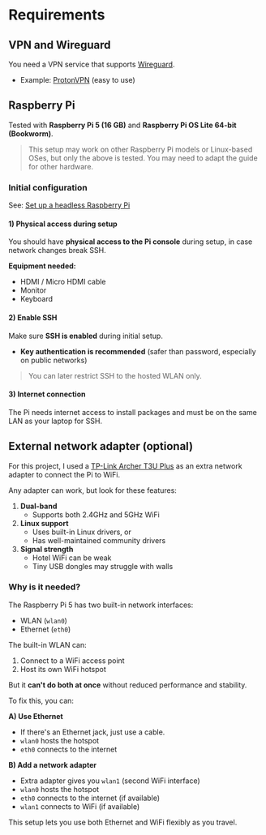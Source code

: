 # Requirements

## VPN and Wireguard

You need a VPN service that supports [Wireguard](https://www.wireguard.com/).

- Example: [ProtonVPN](https://protonvpn.com/) (easy to use)

## Raspberry Pi

Tested with **Raspberry Pi 5 (16 GB)** and **Raspberry Pi OS Lite 64-bit (Bookworm)**.

> This setup may work on other Raspberry Pi models or Linux-based OSes, but only the above is tested. You may need to adapt the guide for other hardware.

### Initial configuration

See: [Set up a headless Raspberry Pi](https://www.raspberrypi.com/documentation/computers/configuration.html#setting-up-a-headless-raspberry-pi)

#### 1) Physical access during setup

You should have **physical access to the Pi console** during setup, in case network changes break SSH.

**Equipment needed:**

- HDMI / Micro HDMI cable
- Monitor
- Keyboard

#### 2) Enable SSH

Make sure **SSH is enabled** during initial setup.

- **Key authentication is recommended** (safer than password, especially on public networks)

> You can later restrict SSH to the hosted WLAN only.

#### 3) Internet connection

The Pi needs internet access to install packages and must be on the same LAN as your laptop for SSH.

## External network adapter (optional)

For this project, I used a [TP-Link Archer T3U Plus](https://www.tp-link.com/us/home-networking/usb-adapter/archer-t3u-plus/) as an extra network adapter to connect the Pi to WiFi.

Any adapter can work, but look for these features:

1. **Dual-band**
   - Supports both 2.4GHz and 5GHz WiFi
2. **Linux support**
   - Uses built-in Linux drivers, or
   - Has well-maintained community drivers
3. **Signal strength**
   - Hotel WiFi can be weak
   - Tiny USB dongles may struggle with walls

### Why is it needed?

The Raspberry Pi 5 has two built-in network interfaces:

- WLAN (`wlan0`)
- Ethernet (`eth0`)

The built-in WLAN can:

1. Connect to a WiFi access point
2. Host its own WiFi hotspot

But it **can't do both at once** without reduced performance and stability.

To fix this, you can:

**A) Use Ethernet**

- If there's an Ethernet jack, just use a cable.
- `wlan0` hosts the hotspot
- `eth0` connects to the internet

**B) Add a network adapter**

- Extra adapter gives you `wlan1` (second WiFi interface)
- `wlan0` hosts the hotspot
- `eth0` connects to the internet (if available)
- `wlan1` connects to WiFi (if available)

This setup lets you use both Ethernet and WiFi flexibly as you travel.
